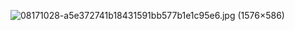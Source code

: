  

 ![08171028-a5e372741b18431591bb577b1e1c95e6.jpg (1576×586)](https://images0.cnblogs.com/blog/497634/201309/08171028-a5e372741b18431591bb577b1e1c95e6.jpg) 

